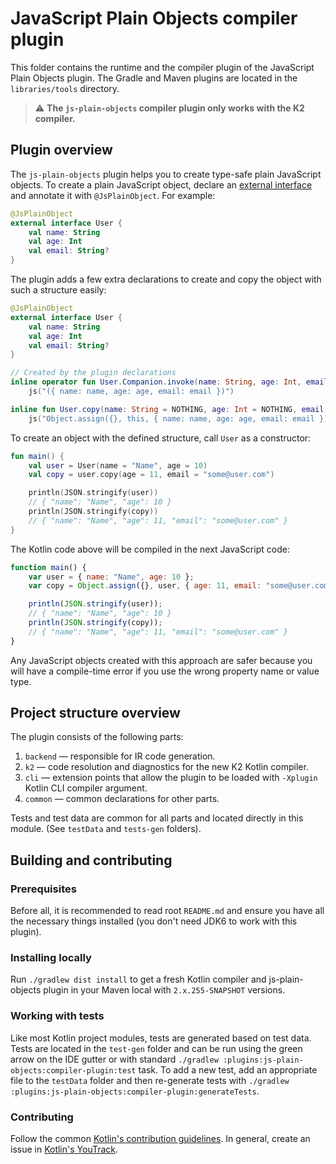 # JavaScript Plain Objects compiler plugin

This folder contains the runtime and the compiler plugin of the JavaScript Plain Objects plugin.
The Gradle and Maven plugins are located in the `libraries/tools` directory.

> :warning: **The `js-plain-objects` compiler plugin only works with the K2 compiler.**

## Plugin overview

The `js-plain-objects` plugin helps you to create type-safe plain JavaScript objects. To create a plain JavaScript object, declare an [external interface](https://kotlinlang.org/docs/wasm-js-interop.html#external-interfaces) and annotate it with `@JsPlainObject`.
For example:
```kotlin
@JsPlainObject
external interface User {
    val name: String
    val age: Int
    val email: String?
}
```

The plugin adds a few extra declarations to create and copy the object with such a structure easily:
```kotlin
@JsPlainObject
external interface User {
    val name: String
    val age: Int
    val email: String?
}

// Created by the plugin declarations
inline operator fun User.Companion.invoke(name: String, age: Int, email: String? = NOTHING): User =
    js("({ name: name, age: age, email: email })")

inline fun User.copy(name: String = NOTHING, age: Int = NOTHING, email: String? = NOTHING): User =
    js("Object.assign({}, this, { name: name, age: age, email: email })")
```

To create an object with the defined structure, call `User` as a constructor:
```kotlin
fun main() {
    val user = User(name = "Name", age = 10)
    val copy = user.copy(age = 11, email = "some@user.com")

    println(JSON.stringify(user)) 
    // { "name": "Name", "age": 10 }
    println(JSON.stringify(copy)) 
    // { "name": "Name", "age": 11, "email": "some@user.com" }
}
```

The Kotlin code above will be compiled in the next JavaScript code:
```javascript
function main() {
    var user = { name: "Name", age: 10 };
    var copy = Object.assign({}, user, { age: 11, email: "some@user.com" });

    println(JSON.stringify(user));
    // { "name": "Name", "age": 10 }
    println(JSON.stringify(copy));
    // { "name": "Name", "age": 11, "email": "some@user.com" }
}
```

Any JavaScript objects created with this approach are safer because you will have a compile-time error if you use the wrong property name or value type.

## Project structure overview

The plugin consists of the following parts:

1. `backend` — responsible for IR code generation.
2. `k2` — code resolution and diagnostics for the new K2 Kotlin compiler.
3. `cli` — extension points that allow the plugin to be loaded with `-Xplugin` Kotlin CLI compiler argument.
4. `common` — common declarations for other parts.

Tests and test data are common for all parts and located directly in this module. (See `testData` and `tests-gen` folders).

## Building and contributing

### Prerequisites

Before all, it is recommended to read root `README.md` and ensure you have all the necessary things installed (you don't need JDK6 to work with this plugin).

### Installing locally

Run `./gradlew dist install` to get a fresh Kotlin compiler and js-plain-objects plugin in your Maven local with `2.x.255-SNAPSHOT` versions.

### Working with tests

Like most Kotlin project modules, tests are generated based on test data.
Tests are located in the `test-gen` folder and can be run using the green arrow on the IDE gutter or with standard
`./gradlew :plugins:js-plain-objects:compiler-plugin:test` task.
To add a new test, add an appropriate file to the `testData` folder and then re-generate tests with `./gradlew :plugins:js-plain-objects:compiler-plugin:generateTests`.

### Contributing

Follow the common [Kotlin's contribution guidelines](../../docs/contributing.md).
In general, create an issue in [Kotlin's YouTrack](https://youtrack.jetbrains.com/issues/KT). 
